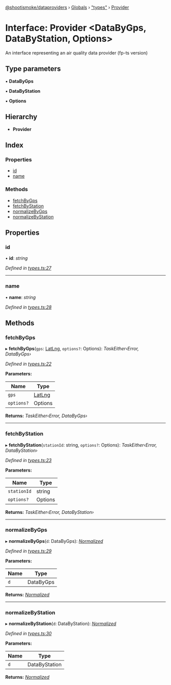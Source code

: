 [@shootismoke/dataproviders](../README.md) › [Globals](../globals.md) › ["types"](../modules/_types_.md) › [Provider](_types_.provider.md)

# Interface: Provider <**DataByGps, DataByStation, Options**>

An interface representing an air quality data provider (fp-ts version)

## Type parameters

▪ **DataByGps**

▪ **DataByStation**

▪ **Options**

## Hierarchy

* **Provider**

## Index

### Properties

* [id](_types_.provider.md#id)
* [name](_types_.provider.md#name)

### Methods

* [fetchByGps](_types_.provider.md#fetchbygps)
* [fetchByStation](_types_.provider.md#fetchbystation)
* [normalizeByGps](_types_.provider.md#normalizebygps)
* [normalizeByStation](_types_.provider.md#normalizebystation)

## Properties

###  id

• **id**: *string*

*Defined in [types.ts:27](https://github.com/shootismoke/common/blob/0be10ae/packages/dataproviders/src/types.ts#L27)*

___

###  name

• **name**: *string*

*Defined in [types.ts:28](https://github.com/shootismoke/common/blob/0be10ae/packages/dataproviders/src/types.ts#L28)*

## Methods

###  fetchByGps

▸ **fetchByGps**(`gps`: [LatLng](_types_.latlng.md), `options?`: Options): *TaskEither‹Error, DataByGps›*

*Defined in [types.ts:22](https://github.com/shootismoke/common/blob/0be10ae/packages/dataproviders/src/types.ts#L22)*

**Parameters:**

Name | Type |
------ | ------ |
`gps` | [LatLng](_types_.latlng.md) |
`options?` | Options |

**Returns:** *TaskEither‹Error, DataByGps›*

___

###  fetchByStation

▸ **fetchByStation**(`stationId`: string, `options?`: Options): *TaskEither‹Error, DataByStation›*

*Defined in [types.ts:23](https://github.com/shootismoke/common/blob/0be10ae/packages/dataproviders/src/types.ts#L23)*

**Parameters:**

Name | Type |
------ | ------ |
`stationId` | string |
`options?` | Options |

**Returns:** *TaskEither‹Error, DataByStation›*

___

###  normalizeByGps

▸ **normalizeByGps**(`d`: DataByGps): *[Normalized](../modules/_types_.md#normalized)*

*Defined in [types.ts:29](https://github.com/shootismoke/common/blob/0be10ae/packages/dataproviders/src/types.ts#L29)*

**Parameters:**

Name | Type |
------ | ------ |
`d` | DataByGps |

**Returns:** *[Normalized](../modules/_types_.md#normalized)*

___

###  normalizeByStation

▸ **normalizeByStation**(`d`: DataByStation): *[Normalized](../modules/_types_.md#normalized)*

*Defined in [types.ts:30](https://github.com/shootismoke/common/blob/0be10ae/packages/dataproviders/src/types.ts#L30)*

**Parameters:**

Name | Type |
------ | ------ |
`d` | DataByStation |

**Returns:** *[Normalized](../modules/_types_.md#normalized)*
